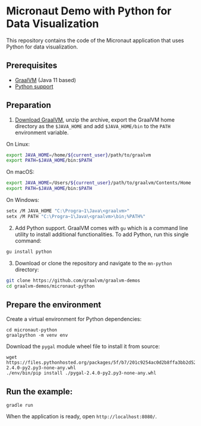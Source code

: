 # Micronaut Demo with Python for Data Visualization

This repository contains the code of the Micronaut application that uses Python for data visualization.

## Prerequisites
* [GraalVM](https://www.graalvm.org/) (Java 11 based)
* [Python support](https://www.graalvm.org/reference-manual/python/#installing-python)

## Preparation

1. [Download GraalVM](https://www.graalvm.org/downloads/), unzip the archive, export the GraalVM home directory as the `$JAVA_HOME` and add `$JAVA_HOME/bin` to the `PATH` environment variable.

  On Linux:
  ```bash
  export JAVA_HOME=/home/${current_user}/path/to/graalvm
  export PATH=$JAVA_HOME/bin:$PATH
  ```
  On macOS:
  ```bash
  export JAVA_HOME=/Users/${current_user}/path/to/graalvm/Contents/Home
  export PATH=$JAVA_HOME/bin:$PATH
  ```
  On Windows:
  ```bash
  setx /M JAVA_HOME "C:\Progra~1\Java\<graalvm>"
  setx /M PATH "C:\Progra~1\Java\<graalvm>\bin;%PATH%"
  ```

2. Add Python support. GraalVM comes with `gu` which is a command line utility to install additional functionalities. To add Python, run this single command:
  ```bash
  gu install python
  ```

3. Download or clone the repository and navigate to the `mn-python` directory:
  ```bash
  git clone https://github.com/graalvm/graalvm-demos
  cd graalvm-demos/micronaut-python
  ```

## Prepare the environment

Create a virtual environment for Python dependencies:
```
cd micronaut-python
graalpython -m venv env
```

Download the `pygal` module wheel file to install it from source:
```
wget https://files.pythonhosted.org/packages/5f/b7/201c9254ac0d2b8ffa3bb2d528d23a4130876d9ba90bc28e99633f323f17/pygal-2.4.0-py2.py3-none-any.whl
./env/bin/pip install ./pygal-2.4.0-py2.py3-none-any.whl
```

## Run the example:
```
gradle run
```
When the application is ready, open `http://localhost:8080/`.
